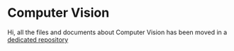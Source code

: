 # Computer Vision

Hi, all the files and documents about Computer Vision has been moved in a [dedicated repository](https://github.com/omonimus1/super-computer-vision)
